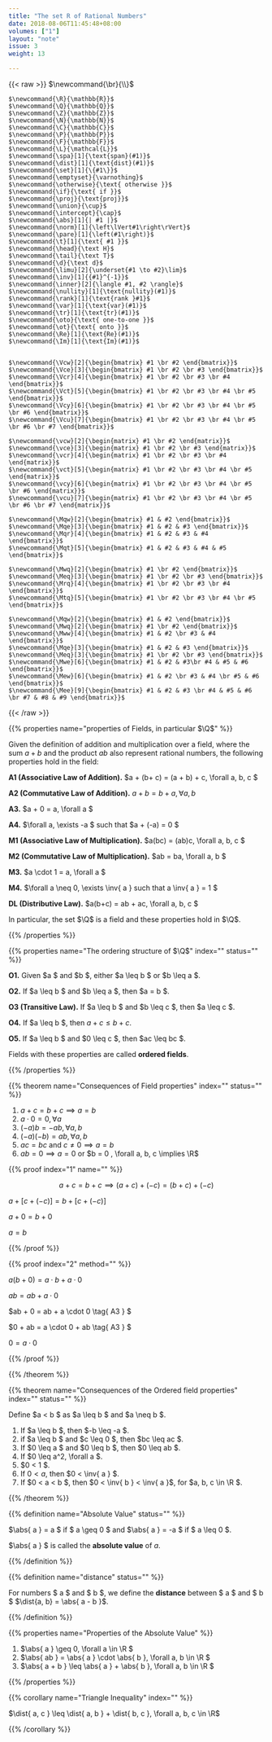 ```yaml
---
title: "The set R of Rational Numbers"
date: 2018-08-06T11:45:48+08:00
volumes: ["1"]
layout: "note"
issue: 3
weight: 13

---
```



<!--more-->

<div class="latex-macros">
  {{< raw >}}
    $\newcommand{\br}{\\}$

    $\newcommand{\R}{\mathbb{R}}$
    $\newcommand{\Q}{\mathbb{Q}}$
    $\newcommand{\Z}{\mathbb{Z}}$
    $\newcommand{\N}{\mathbb{N}}$
    $\newcommand{\C}{\mathbb{C}}$
    $\newcommand{\P}{\mathbb{P}}$
    $\newcommand{\F}{\mathbb{F}}$
    $\newcommand{\L}{\mathcal{L}}$
    $\newcommand{\spa}[1]{\text{span}(#1)}$
    $\newcommand{\dist}[1]{\text{dist}(#1)}$
    $\newcommand{\set}[1]{\{#1\}}$
    $\newcommand{\emptyset}{\varnothing}$
    $\newcommand{\otherwise}{\text{ otherwise }}$
    $\newcommand{\if}{\text{ if }}$
    $\newcommand{\proj}{\text{proj}}$
    $\newcommand{\union}{\cup}$
    $\newcommand{\intercept}{\cap}$
    $\newcommand{\abs}[1]{| #1 |}$
    $\newcommand{\norm}[1]{\left\lVert#1\right\rVert}$
    $\newcommand{\pare}[1]{\left(#1\right)}$
    $\newcommand{\t}[1]{\text{ #1 }}$
    $\newcommand{\head}{\text H}$
    $\newcommand{\tail}{\text T}$
    $\newcommand{\d}{\text d}$
    $\newcommand{\limu}[2]{\underset{#1 \to #2}\lim}$
    $\newcommand{\inv}[1]{{#1}^{-1}}$
    $\newcommand{\inner}[2]{\langle #1, #2 \rangle}$
    $\newcommand{\nullity}[1]{\text{nullity}(#1)}$
    $\newcommand{\rank}[1]{\text{rank }#1}$
    $\newcommand{\var}[1]{\text{var}(#1)}$
    $\newcommand{\tr}[1]{\text{tr}(#1)}$
    $\newcommand{\oto}{\text{ one-to-one }}$
    $\newcommand{\ot}{\text{ onto }}$
    $\newcommand{\Re}[1]{\text{Re}(#1)}$
    $\newcommand{\Im}[1]{\text{Im}(#1)}$


    $\newcommand{\Vcw}[2]{\begin{bmatrix} #1 \br #2 \end{bmatrix}}$
    $\newcommand{\Vce}[3]{\begin{bmatrix} #1 \br #2 \br #3 \end{bmatrix}}$
    $\newcommand{\Vcr}[4]{\begin{bmatrix} #1 \br #2 \br #3 \br #4 \end{bmatrix}}$
    $\newcommand{\Vct}[5]{\begin{bmatrix} #1 \br #2 \br #3 \br #4 \br #5 \end{bmatrix}}$
    $\newcommand{\Vcy}[6]{\begin{bmatrix} #1 \br #2 \br #3 \br #4 \br #5 \br #6 \end{bmatrix}}$
    $\newcommand{\Vcu}[7]{\begin{bmatrix} #1 \br #2 \br #3 \br #4 \br #5 \br #6 \br #7 \end{bmatrix}}$

    $\newcommand{\vcw}[2]{\begin{matrix} #1 \br #2 \end{matrix}}$
    $\newcommand{\vce}[3]{\begin{matrix} #1 \br #2 \br #3 \end{matrix}}$
    $\newcommand{\vcr}[4]{\begin{matrix} #1 \br #2 \br #3 \br #4 \end{matrix}}$
    $\newcommand{\vct}[5]{\begin{matrix} #1 \br #2 \br #3 \br #4 \br #5 \end{matrix}}$
    $\newcommand{\vcy}[6]{\begin{matrix} #1 \br #2 \br #3 \br #4 \br #5 \br #6 \end{matrix}}$
    $\newcommand{\vcu}[7]{\begin{matrix} #1 \br #2 \br #3 \br #4 \br #5 \br #6 \br #7 \end{matrix}}$

    $\newcommand{\Mqw}[2]{\begin{bmatrix} #1 & #2 \end{bmatrix}}$
    $\newcommand{\Mqe}[3]{\begin{bmatrix} #1 & #2 & #3 \end{bmatrix}}$
    $\newcommand{\Mqr}[4]{\begin{bmatrix} #1 & #2 & #3 & #4 \end{bmatrix}}$
    $\newcommand{\Mqt}[5]{\begin{bmatrix} #1 & #2 & #3 & #4 & #5 \end{bmatrix}}$

    $\newcommand{\Mwq}[2]{\begin{bmatrix} #1 \br #2 \end{bmatrix}}$
    $\newcommand{\Meq}[3]{\begin{bmatrix} #1 \br #2 \br #3 \end{bmatrix}}$
    $\newcommand{\Mrq}[4]{\begin{bmatrix} #1 \br #2 \br #3 \br #4 \end{bmatrix}}$
    $\newcommand{\Mtq}[5]{\begin{bmatrix} #1 \br #2 \br #3 \br #4 \br #5 \end{bmatrix}}$

    $\newcommand{\Mqw}[2]{\begin{bmatrix} #1 & #2 \end{bmatrix}}$
    $\newcommand{\Mwq}[2]{\begin{bmatrix} #1 \br #2 \end{bmatrix}}$
    $\newcommand{\Mww}[4]{\begin{bmatrix} #1 & #2 \br #3 & #4 \end{bmatrix}}$
    $\newcommand{\Mqe}[3]{\begin{bmatrix} #1 & #2 & #3 \end{bmatrix}}$
    $\newcommand{\Meq}[3]{\begin{bmatrix} #1 \br #2 \br #3 \end{bmatrix}}$
    $\newcommand{\Mwe}[6]{\begin{bmatrix} #1 & #2 & #3\br #4 & #5 & #6 \end{bmatrix}}$
    $\newcommand{\Mew}[6]{\begin{bmatrix} #1 & #2 \br #3 & #4 \br #5 & #6 \end{bmatrix}}$
    $\newcommand{\Mee}[9]{\begin{bmatrix} #1 & #2 & #3 \br #4 & #5 & #6 \br #7 & #8 & #9 \end{bmatrix}}$
  {{< /raw >}}
</div>

{{% properties name="properties of Fields, in particular $\Q$" %}}

Given the definition of addition and multiplication over a field, where the sum $a + b$ and the product $ab$ also represent rational numbers, the following properties hold in the field:

**A1 (Associative Law of Addition).** $a + (b+ c) = (a + b) + c, \forall a, b, c $

**A2 (Commutative Law of Addition).** $a+ b = b + a, \forall a, b$

**A3.** $a + 0 = a, \forall a $

**A4.** $\forall a, \exists -a $ such that $a + (-a) = 0 $

**M1 (Associative Law of Multiplication).** $a(bc) = (ab)c, \forall a, b, c $

**M2 (Commutative Law of Multiplication).** $ab = ba, \forall a, b $

**M3.** $a \cdot 1 = a, \forall a $

**M4.** $\forall a \neq 0, \exists \inv{ a } such that a \inv{ a } = 1 $

**DL (Distributive Law).** $a(b+c) = ab + ac, \forall a, b, c $

In particular, the set $\Q$ is a field and these properties hold in $\Q$.

{{% /properties %}}

{{% properties name="The ordering structure of $\Q$" index="" status="" %}}

**O1.** Given $a $ and $b $, either $a \leq b $ or $b \leq a $.

**O2.** If $a \leq b $ and $b \leq a $, then $a = b $.

**O3 (Transitive Law).** If $a \leq b $ and $b \leq c $, then $a \leq c $.

**O4.** If $a \leq b $, then $a +c \leq b + c$.

**O5.** If $a \leq b $ and $0 \leq c $, then $ac \leq bc $.

Fields with these properties are called **ordered fields**.

{{% /properties %}}

{{% theorem name="Consequences of Field properties" index="" status="" %}}

1. $a + c = b + c \implies a = b$
2. $a \cdot 0 = 0, \forall a$
3. $(-a)b = -ab, \forall a,b$
4. $(-a)(-b) = ab, \forall a, b$
5. $ac = bc$ and $c \neq 0 \implies a = b$
6. $ab = 0 \implies a = 0$ or $b = 0 , \forall a, b, c \implies \R$

{{% proof index="1" name="" %}}

$$a + c = b + c \implies (a + c) + (-c) = (b + c) + (-c) $$

$a + [c + (-c)] = b + [c + (-c)] \tag{A1}$

$a + 0 = b + 0 \tag{ A4 }$

$a = b \tag{ A3 }$

{{% /proof %}}

{{% proof index="2" method="" %}}

$a(b + 0) = a \cdot b + a \cdot 0 \tag{ DL }$

$ab = ab + a \cdot 0 \tag{ A3 }$

$ab + 0 = ab + a \cdot 0 \tag{ A3 } $

$0 + ab = a \cdot 0 + ab \tag{ A3 } $

$0 = a \cdot 0 \tag{ 1 }$

{{% /proof %}}

{{% /theorem %}}


{{% theorem name="Consequences of the Ordered field properties" index="" status="" %}}

Define $a < b $ as $a \leq b $ and $a \neq b $.

1. If $a \leq b $, then $-b \leq -a $.
2. if $a \leq b $ and $c \leq 0 $, then $bc \leq ac $.
3. If $0 \leq a $ and $0 \leq b $, then $0 \leq ab $.
4. If $0 \leq a^2, \forall a $.
5. $0 < 1 $.
6. If $0 < a$, then $0 < \inv{ a } $.
7. If $0 < a < b $, then $0 < \inv{ b } < \inv{ a }$, for $a, b, c \in \R $.

{{% /theorem %}}

{{% definition name="Absolute Value" status="" %}}

$\abs{ a } = a $ if $ a \geq 0 $ and $\abs{ a } = -a $ if $ a \leq 0 $.

$\abs{ a } $ is called the **absolute value** of $a$.

{{% /definition %}}

{{% definition name="distance" status="" %}}

For numbers $ a $ and $ b $, we define the **distance** between $ a $ and $ b $ $\dist{a, b} = \abs{ a - b }$.

{{% /definition %}}

{{% properties name="Properties of the Absolute Value" %}}

1. $\abs{ a } \geq 0, \forall a \in \R $
2. $\abs{ ab } = \abs{ a } \cdot \abs{ b }, \forall a, b \in \R $
3. $\abs{ a + b } \leq \abs{ a } + \abs{ b }, \forall a, b \in \R $

{{% /properties %}}

{{% corollary name="Triangle Inequality" index="" %}}

$\dist{ a, c } \leq \dist{ a, b } + \dist{ b, c }, \forall a, b, c \in \R$

{{% /corollary %}}



